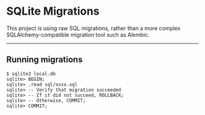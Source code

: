 # SQLite Migrations
This project is using raw SQL migrations, rather than a more complex SQLAlchemy-compatible migration tool such as Alembic.


----


## Running migrations

```
$ sqlite3 local.db
sqlite> BEGIN;
sqlite> .read sql/xxxx.sql
sqlite> -- Verify that migration succeeded
sqlite> -- If it did not succeed, ROLLBACK;
sqlite> -- Otherwise, COMMIT;
sqlite> COMMIT;
```
